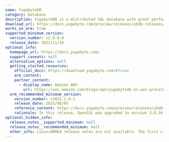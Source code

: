 ```yaml
---
name: YugabyteDB
category: Database
description: YugabyteDB is a distributed SQL database with great performance that powers large-scale, worldwide applications on the internet.
download_url: https://docs.yugabyte.com/preview/releases/ybdb-releases/
works_on_arm: true
supported_minimum_version:
  version_number: v2.8.0.0
  release_date: 2021/11/16
optional_info:
  homepage_url: https://docs.yugabyte.com/
  support_caveats: null
  alternative_options: null
  getting_started_resources:
    official_docs: https://download.yugabyte.com/#linux
    arm_content:
    partner_content:
      - display_name: Amazon AWS
        url: https://aws.amazon.com/blogs/apn/yugabytedb-on-aws-graviton-the-winning-combination-for-distributed-sql-developers/
  arm_recommended_minimum_version:
    version_number: v2025.1.0.1 
    release_date: 2025/08/05
    reference_content: https://docs.yugabyte.com/preview/releases/ybdb-releases/v2025.1/#v2025.1.0.1
    rationale: In this release, OpenSSL was upgraded to version 3.0.16 which enhances AArch64 support.
optional_hidden_info:
  release_notes__supported_minimum: null
  release_notes__recommended_minimum: null
  other_info: Linux/ARM64 release notes are not available. The first Linux/ARM64 tar is available in version v2.8.0.0, as can be found [here](https://docs.yugabyte.com/preview/releases/ybdb-releases/end-of-life/v2.8/#v2.8.0.0).
---
```

